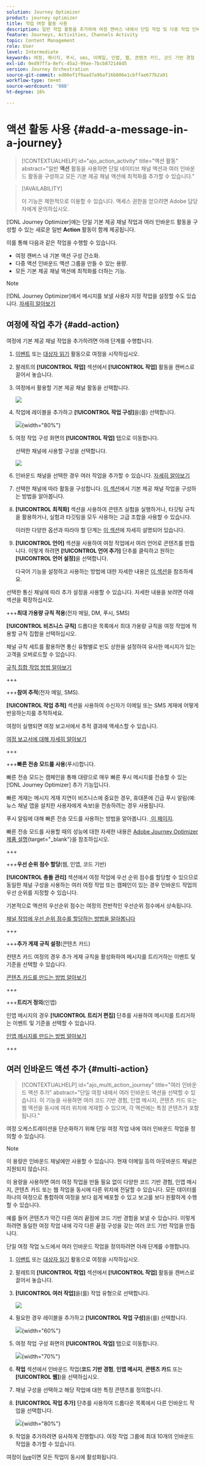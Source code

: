 ```yaml
---
solution: Journey Optimizer
product: journey optimizer
title: 작업 여정 활동 사용
description: 일반 작업 활동을 추가하여 여정 캔버스 내에서 단일 작업 및 다중 작업 인바운드 작업 그룹을 구성하는 방법을 알아봅니다.
feature: Journeys, Activities, Channels Activity
topic: Content Management
role: User
level: Intermediate
keywords: 여정, 메시지, 푸시, sms, 이메일, 인앱, 웹, 콘텐츠 카드, 코드 기반 경험
exl-id: 0ed97ffa-8efc-45a2-99ae-7bcb872148d5
version: Journey Orchestration
source-git-commit: ed00ef1f9aad7a9baf16b806e1cbffae677b2a91
workflow-type: tm+mt
source-wordcount: '988'
ht-degree: 16%

---
```


# 액션 활동 사용 {#add-a-message-in-a-journey}

>[!CONTEXTUALHELP]
>id="ajo_action_activity"
>title="액션 활동"
>abstract="일반 **액션** 활동을 사용하면 단일 네이티브 채널 액션과 여러 인바운드 활동을 구성하고 모든 기본 제공 채널 액션에 최적화를 추가할 수 있습니다."

>[!AVAILABILITY]
>
>이 기능은 제한적으로 이용할 수 있습니다. 액세스 권한을 얻으려면 Adobe 담당자에게 문의하십시오.

[!DNL Journey Optimizer]에는 단일 기본 제공 채널 작업과 여러 인바운드 활동을 구성할 수 있는 새로운 일반 **Action** 활동이 함께 제공됩니다.

이를 통해 다음과 같은 작업을 수행할 수 있습니다.

* 여정 캔버스 내 기본 액션 구성 간소화.
* 다중 액션 인바운드 액션 그룹을 만들 수 있는 용량.
* 모든 기본 제공 채널 액션에 최적화를 더하는 기능.

>[!NOTE]
>
>[!DNL Journey Optimizer]에서 메시지를 보낼 사용자 지정 작업을 설정할 수도 있습니다. [자세히 알아보기](#recommendation)

## 여정에 작업 추가  {#add-action}

여정에 기본 제공 채널 작업을 추가하려면 아래 단계를 수행합니다.

1. [이벤트](general-events.md) 또는 [대상자 읽기](read-audience.md) 활동으로 여정을 시작하십시오.

1. 팔레트의 **[!UICONTROL 작업]** 섹션에서 **[!UICONTROL 작업]** 활동을 캔버스로 끌어서 놓습니다.

1. 여정에서 활용할 기본 제공 채널 활동을 선택합니다.

   ![](assets/journey-action-type-cbe.png)

1. 작업에 레이블을 추가하고 **[!UICONTROL 작업 구성]**&#x200B;을(를) 선택합니다.

   ![](assets/journey-action-configure.png){width="80%"}

1. 여정 작업 구성 화면의 **[!UICONTROL 작업]** 탭으로 이동합니다.

   선택한 채널에 사용할 구성을 선택합니다.

   ![](assets/journey-action-actions-tab.png)

1. 인바운드 채널을 선택한 경우 여러 작업을 추가할 수 있습니다. [자세히 알아보기](#multi-action)

1. 선택한 채널에 따라 활동을 구성합니다. [이 섹션](journeys-message.md)에서 기본 제공 채널 작업을 구성하는 방법을 알아봅니다.

1. **[!UICONTROL 최적화]** 섹션을 사용하여 콘텐츠 실험을 실행하거나, 타깃팅 규칙을 활용하거나, 실험과 타깃팅을 모두 사용하는 고급 조합을 사용할 수 있습니다.

   이러한 다양한 옵션과 따라야 할 단계는 [이 섹션](../campaigns/campaigns-message-optimization.md)에 자세히 설명되어 있습니다.

1. **[!UICONTROL 언어]** 섹션을 사용하여 여정 작업에서 여러 언어로 콘텐츠를 만듭니다. 이렇게 하려면 **[!UICONTROL 언어 추가]** 단추를 클릭하고 원하는 **[!UICONTROL 언어 설정]**&#x200B;을 선택합니다.

   다국어 기능을 설정하고 사용하는 방법에 대한 자세한 내용은 [이 섹션](../content-management/multilingual-gs.md)을 참조하세요.

선택한 통신 채널에 따라 추가 설정을 사용할 수 있습니다. 자세한 내용을 보려면 아래 섹션을 확장하십시오.

+++**최대 가용량 규칙 적용**(전자 메일, DM, 푸시, SMS)

**[!UICONTROL 비즈니스 규칙]** 드롭다운 목록에서 최대 가용량 규칙을 여정 작업에 적용할 규칙 집합을 선택하십시오.

채널 규칙 세트를 활용하면 통신 유형별로 빈도 상한을 설정하여 유사한 메시지가 있는 고객을 오버로드할 수 있습니다.

[규칙 집합 작업 방법 알아보기](../conflict-prioritization/rule-sets.md)

+++

+++**참여 추적**(전자 메일, SMS).

**[!UICONTROL 작업 추적]** 섹션을 사용하여 수신자가 이메일 또는 SMS 게재에 어떻게 반응하는지를 추적하세요.

여정이 실행되면 여정 보고서에서 추적 결과에 액세스할 수 있습니다.

[여정 보고서에 대해 자세히 알아보기](../reports/journey-global-report-cja.md)

+++

+++**빠른 전송 모드를 사용**(푸시)합니다.

빠른 전송 모드는 캠페인을 통해 대량으로 매우 빠른 푸시 메시지를 전송할 수 있는 [!DNL Journey Optimizer] 추가 기능입니다.

빠른 게재는 메시지 게재 지연이 비즈니스에 중요한 경우, 휴대폰에 긴급 푸시 알림(예: 뉴스 채널 앱을 설치한 사용자에게 속보)을 전송하려는 경우 사용됩니다.

푸시 알림에 대해 빠른 전송 모드를 사용하는 방법을 알아봅니다. [&#x200B; 이 페이지](../push/create-push.md#rapid-delivery).

빠른 전송 모드를 사용할 때의 성능에 대한 자세한 내용은 [Adobe Journey Optimizer 제품 설명](https://helpx.adobe.com/kr/legal/product-descriptions/adobe-journey-optimizer.html){target="_blank"}을 참조하십시오.

+++

+++**우선 순위 점수 할당**(웹, 인앱, 코드 기반)

**[!UICONTROL 충돌 관리]** 섹션에서 여정 작업에 우선 순위 점수를 할당할 수 있으므로 동일한 채널 구성을 사용하는 여러 여정 작업 또는 캠페인이 있는 경우 인바운드 작업의 우선 순위를 지정할 수 있습니다.

기본적으로 액션의 우선순위 점수는 여정의 전반적인 우선순위 점수에서 상속됩니다.

[채널 작업에 우선 순위 점수를 할당하는 방법을 알아봅니다](../conflict-prioritization/priority-scores.md#priority-action)

+++

+++**추가 게재 규칙 설정**(콘텐츠 카드)

컨텐츠 카드 여정의 경우 추가 게재 규칙을 활성화하여 메시지를 트리거하는 이벤트 및 기준을 선택할 수 있습니다.

[콘텐츠 카드를 만드는 방법 알아보기](../content-card/create-content-card.md)

+++

+++**트리거 정의**(인앱)

인앱 메시지의 경우 **[!UICONTROL 트리거 편집]** 단추를 사용하여 메시지를 트리거하는 이벤트 및 기준을 선택할 수 있습니다.

[인앱 메시지를 만드는 방법 알아보기](../in-app/create-in-app.md)

+++

## 여러 인바운드 액션 추가 {#multi-action}

>[!CONTEXTUALHELP]
>id="ajo_multi_action_journey"
>title="여러 인바운드 액션 추가"
>abstract="단일 여정 내에서 여러 인바운드 액션을 선택할 수 있습니다. 이 기능을 사용하면 여러 코드 기반 경험, 인앱 메시지, 콘텐츠 카드 또는 웹 액션을 동시에 여러 위치에 게재할 수 있으며, 각 액션에는 특정 콘텐츠가 포함됩니다."

여정 오케스트레이션을 단순화하기 위해 단일 여정 작업 내에 여러 인바운드 작업을 정의할 수 있습니다.

>[!NOTE]
>
>이 용량은 인바운드 채널에만 사용할 수 있습니다. 현재 이메일 등의 아웃바운드 채널은 지원되지 않습니다.

이 용량을 사용하면 여러 여정 작업을 만들 필요 없이 다양한 코드 기반 경험, 인앱 메시지, 콘텐츠 카드 또는 웹 작업을 동시에 다른 위치에 전달할 수 있습니다. 모든 데이터를 하나의 여정으로 통합하여 여정을 보다 쉽게 배포할 수 있고 보고를 보다 원활하게 수행할 수 있습니다.

예를 들어 콘텐츠가 약간 다른 여러 끝점에 코드 기반 경험을 보낼 수 있습니다. 이렇게 하려면 동일한 여정 작업 내에 각각 다른 끝점 구성을 갖는 여러 코드 기반 작업을 만듭니다.

단일 여정 작업 노드에서 여러 인바운드 작업을 정의하려면 아래 단계를 수행합니다.

1. [이벤트](general-events.md) 또는 [대상자 읽기](read-audience.md) 활동으로 여정을 시작하십시오.

1. 팔레트의 **[!UICONTROL 작업]** 섹션에서 **[!UICONTROL 작업]** 활동을 캔버스로 끌어서 놓습니다.

1. **[!UICONTROL 여러 작업]**&#x200B;을(를) 작업 유형으로 선택합니다.

   ![](assets/journey-multi-action.png)

1. 필요한 경우 레이블을 추가하고 **[!UICONTROL 작업 구성]**&#x200B;을(를) 선택합니다.

   ![](assets/journey-multi-action-configure.png){width="60%"}

1. 여정 작업 구성 화면의 **[!UICONTROL 작업]** 탭으로 이동합니다.

   ![](assets/journey-multi-action-configuration.png){width="70%"}

1. **작업** 섹션에서 인바운드 작업(**코드 기반 경험**, **인앱 메시지**, **콘텐츠 카드** 또는 **[!UICONTROL 웹]**)을 선택하십시오.

1. 채널 구성을 선택하고 해당 작업에 대한 특정 콘텐츠를 정의합니다.

1. **[!UICONTROL 작업 추가]** 단추를 사용하여 드롭다운 목록에서 다른 인바운드 작업을 선택합니다.

   ![](assets/journey-multi-action-add.png){width="80%"}

1. 작업을 추가하려면 유사하게 진행합니다. 여정 작업 그룹에 최대 10개의 인바운드 작업을 추가할 수 있습니다.

여정이 [live](publishing-the-journey.md)이면 모든 작업이 동시에 활성화됩니다.
<!--
## Next steps {#next}

Once your action is configured, you can design its content. [Learn more]-->
